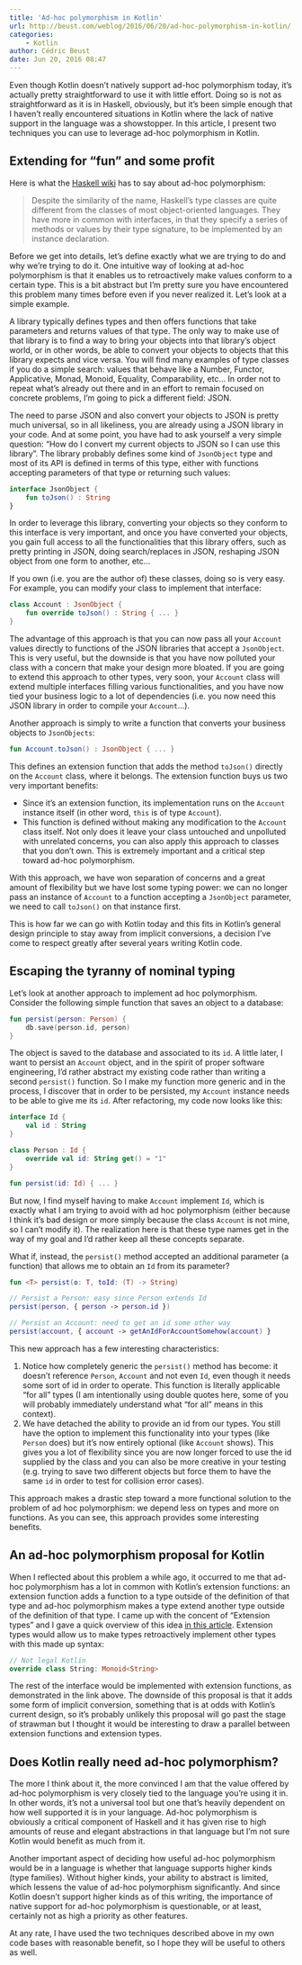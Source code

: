 ```yaml
---
title: 'Ad-hoc polymorphism in Kotlin'
url: http://beust.com/weblog/2016/06/20/ad-hoc-polymorphism-in-kotlin/
categories:
    - Kotlin
author: Cédric Beust
date: Jun 20, 2016 08:47
---
```

Even though Kotlin doesn’t natively support ad-hoc polymorphism today, it’s actually pretty straightforward to use it with little effort. Doing so is not as straightforward as it is in Haskell, obviously, but it’s been simple enough that I haven’t really encountered situations in Kotlin where the lack of native support in the language was a showstopper. In this article, I present two techniques you can use to leverage ad-hoc polymorphism in Kotlin.

## Extending for “fun” and some profit

Here is what the [Haskell wiki](https://wiki.haskell.org/Polymorphism) has to say about ad-hoc polymorphism:

> Despite the similarity of the name, Haskell’s type classes are quite different from the classes of most object-oriented languages. They have more in common with interfaces, in that they specify a series of methods or values by their type signature, to be implemented by an instance declaration.

Before we get into details, let’s define exactly what we are trying to do and why we’re trying to do it. One intuitive way of looking at ad-hoc polymorphism is that it enables us to retroactively make values conform to a certain type. This is a bit abstract but I’m pretty sure you have encountered this problem many times before even if you never realized it. Let’s look at a simple example.

A library typically defines types and then offers functions that take parameters and returns values of that type. The only way to make use of that library is to find a way to bring your objects into that library’s object world, or in other words, be able to convert your objects to objects that this library expects and vice versa. You will find many examples of type classes if you do a simple search: values that behave like a Number, Functor, Applicative, Monad, Monoid, Equality, Comparability, etc… In order not to repeat what’s already out there and in an effort to remain focused on concrete problems, I’m going to pick a different field: JSON.

The need to parse JSON and also convert your objects to JSON is pretty much universal, so in all likeliness, you are already using a JSON library in your code. And at some point, you have had to ask yourself a very simple question: “How do I convert my current objects to JSON so I can use this library”. The library probably defines some kind of `JsonObject` type and most of its API is defined in terms of this type, either with functions accepting parameters of that type or returning such values:

```kotlin
interface JsonObject {
    fun toJson() : String
}
```

In order to leverage this library, converting your objects so they conform to this interface is very important, and once you have converted your objects, you gain full access to all the functionalities that this library offers, such as pretty printing in JSON, doing search/replaces in JSON, reshaping JSON object from one form to another, etc…

If you own (i.e. you are the author of) these classes, doing so is very easy. For example, you can modify your class to implement that interface:

```kotlin
class Account : JsonObject {
    fun override toJson() : String { ... }
}
```

The advantage of this approach is that you can now pass all your `Account` values directly to functions of the JSON libraries that accept a `JsonObject`. This is very useful, but the downside is that you have now polluted your class with a concern that make your design more bloated. If you are going to extend this approach to other types, very soon, your `Account` class will extend multiple interfaces filling various functionalities, and you have now tied your business logic to a lot of dependencies (i.e. you now need this JSON library in order to compile your `Account`…).

Another approach is simply to write a function that converts your business objects to `JsonObjects`:

```kotlin
fun Account.toJson() : JsonObject { ... }
```

This defines an extension function that adds the method `toJson()` directly on the `Account` class, where it belongs. The extension function buys us two very important benefits:

* Since it’s an extension function, its implementation runs on the `Account` instance itself (in other word, `this` is of type `Account`).
* This function is defined without making any modification to the `Account` class itself. Not only does it leave your class untouched and unpolluted with unrelated concerns, you can also apply this approach to classes that you don’t own. This is extremely important and a critical step toward ad-hoc polymorphism.

With this approach, we have won separation of concerns and a great amount of flexibility but we have lost some typing power: we can no longer pass an instance of `Account` to a function accepting a `JsonObject` parameter, we need to call `toJson()` on that instance first.

This is how far we can go with Kotlin today and this fits in Kotlin’s general design principle to stay away from implicit conversions, a decision I’ve come to respect greatly after several years writing Kotlin code.

## Escaping the tyranny of nominal typing

Let’s look at another approach to implement ad hoc polymorphism. Consider the following simple function that saves an object to a database:

```kotlin
fun persist(person: Person) {
    db.save(person.id, person)
}
```

The object is saved to the database and associated to its `id`. A little later, I want to persist an `Account` object, and in the spirit of proper software engineering, I’d rather abstract my existing code rather than writing a second `persist()` function. So I make my function more generic and in the process, I discover that in order to be persisted, my `Account` instance needs to be able to give me its `id`. After refactoring, my code now looks like this:

```kotlin
interface Id {
    val id : String
}

class Person : Id {
    override val id: String get() = "1"
}

fun persist(id: Id) { ... }
```

But now, I find myself having to make `Account` implement `Id`, which is exactly what I am trying to avoid with ad hoc polymorphism (either because I think it’s bad design or more simply because the class `Account` is not mine, so I can’t modify it). The realization here is that these type names get in the way of my goal and I’d rather keep all these concepts separate.

What if, instead, the `persist()` method accepted an additional parameter (a function) that allows me to obtain an `Id` from its parameter?

```kotlin
fun <T> persist(o: T, toId: (T) -> String)

// Persist a Person: easy since Person extends Id
persist(person, { person -> person.id })

// Persist an Account: need to get an id some other way
persist(account, { account -> getAnIdForAccountSomehow(account) }
```

This new approach has a few interesting characteristics:

1.  Notice how completely generic the `persist()` method has become: it doesn’t reference `Person`, `Account` and not even `Id`, even though it needs some sort of id in order to operate. This function is literally applicable “for all” types (I am intentionally using double quotes here, some of you will probably immediately understand what “for all” means in this context).
2.  We have detached the ability to provide an id from our types. You still have the option to implement this functionality into your types (like `Person` does) but it’s now entirely optional (like `Account` shows). This gives you a lot of flexibility since you are now longer forced to use the id supplied by the class and you can also be more creative in your testing (e.g. trying to save two different objects but force them to have the same `id` in order to test for collision error cases).

This approach makes a drastic step toward a more functional solution to the problem of ad hoc polymorphism: we depend less on types and more on functions. As you can see, this approach provides some interesting benefits.

## An ad-hoc polymorphism proposal for Kotlin

When I reflected about this problem a while ago, it occurred to me that ad-hoc polymorphism has a lot in common with Kotlin’s extension functions: an extension function adds a function to a type outside of the definition of that type and ad-hoc polymorphism makes a type extend another type outside of the definition of that type. I came up with the concent of “Extension types” and I gave a quick overview of this idea [in this article](https://discuss.kotlinlang.org/t/extension-types-for-kotlin/1390). Extension types would allow us to make types retroactively implement other types with this made up syntax:

```kotlin
// Not legal Kotlin
override class String: Monoid<String>
```

The rest of the interface would be implemented with extension functions, as demonstrated in the link above. The downside of this proposal is that it adds some form of implicit conversion, something that is at odds with Kotlin’s current design, so it’s probably unlikely this proposal will go past the stage of strawman but I thought it would be interesting to draw a parallel between extension functions and extension types.

## Does Kotlin really need ad-hoc polymorphism?

The more I think about it, the more convinced I am that the value offered by ad-hoc polymorphism is very closely tied to the language you’re using it in. In other words, it’s not a universal tool but one that’s heavily dependent on how well supported it is in your language. Ad-hoc polymorphism is obviously a critical component of Haskell and it has given rise to high amounts of reuse and elegant abstractions in that language but I’m not sure Kotlin would benefit as much from it.

Another important aspect of deciding how useful ad-hoc polymorphism would be in a language is whether that language supports higher kinds (type families). Without higher kinds, your ability to abstract is limited, which lessens the value of ad-hoc polymorphism significantly. And since Kotlin doesn’t support higher kinds as of this writing, the importance of native support for ad-hoc polymorphism is questionable, or at least, certainly not as high a priority as other features.

At any rate, I have used the two techniques described above in my own code bases with reasonable benefit, so I hope they will be useful to others as well.
